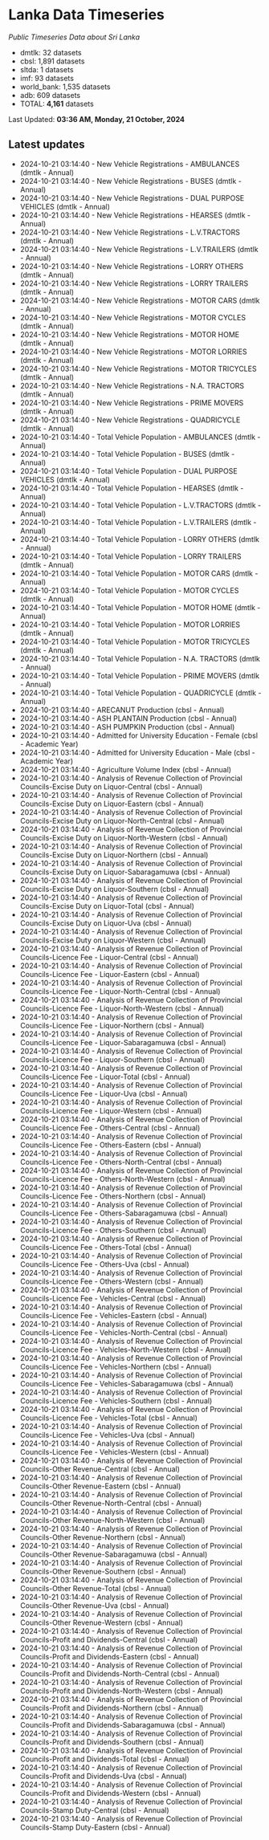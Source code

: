 # Lanka Data Timeseries
*Public Timeseries Data about Sri Lanka*

* dmtlk: 32 datasets
* cbsl: 1,891 datasets
* sltda: 1 datasets
* imf: 93 datasets
* world_bank: 1,535 datasets
* adb: 609 datasets
* TOTAL: **4,161** datasets

Last Updated: **03:36 AM, Monday, 21 October, 2024**

## Latest updates

* 2024-10-21 03:14:40 - New Vehicle Registrations - AMBULANCES (dmtlk - Annual)
* 2024-10-21 03:14:40 - New Vehicle Registrations - BUSES (dmtlk - Annual)
* 2024-10-21 03:14:40 - New Vehicle Registrations - DUAL PURPOSE VEHICLES (dmtlk - Annual)
* 2024-10-21 03:14:40 - New Vehicle Registrations - HEARSES (dmtlk - Annual)
* 2024-10-21 03:14:40 - New Vehicle Registrations - L.V.TRACTORS (dmtlk - Annual)
* 2024-10-21 03:14:40 - New Vehicle Registrations - L.V.TRAILERS (dmtlk - Annual)
* 2024-10-21 03:14:40 - New Vehicle Registrations - LORRY OTHERS (dmtlk - Annual)
* 2024-10-21 03:14:40 - New Vehicle Registrations - LORRY TRAILERS (dmtlk - Annual)
* 2024-10-21 03:14:40 - New Vehicle Registrations - MOTOR CARS (dmtlk - Annual)
* 2024-10-21 03:14:40 - New Vehicle Registrations - MOTOR CYCLES (dmtlk - Annual)
* 2024-10-21 03:14:40 - New Vehicle Registrations - MOTOR HOME (dmtlk - Annual)
* 2024-10-21 03:14:40 - New Vehicle Registrations - MOTOR LORRIES (dmtlk - Annual)
* 2024-10-21 03:14:40 - New Vehicle Registrations - MOTOR TRICYCLES (dmtlk - Annual)
* 2024-10-21 03:14:40 - New Vehicle Registrations - N.A. TRACTORS (dmtlk - Annual)
* 2024-10-21 03:14:40 - New Vehicle Registrations - PRIME MOVERS (dmtlk - Annual)
* 2024-10-21 03:14:40 - New Vehicle Registrations - QUADRICYCLE (dmtlk - Annual)
* 2024-10-21 03:14:40 - Total Vehicle Population - AMBULANCES (dmtlk - Annual)
* 2024-10-21 03:14:40 - Total Vehicle Population - BUSES (dmtlk - Annual)
* 2024-10-21 03:14:40 - Total Vehicle Population - DUAL PURPOSE VEHICLES (dmtlk - Annual)
* 2024-10-21 03:14:40 - Total Vehicle Population - HEARSES (dmtlk - Annual)
* 2024-10-21 03:14:40 - Total Vehicle Population - L.V.TRACTORS (dmtlk - Annual)
* 2024-10-21 03:14:40 - Total Vehicle Population - L.V.TRAILERS (dmtlk - Annual)
* 2024-10-21 03:14:40 - Total Vehicle Population - LORRY OTHERS (dmtlk - Annual)
* 2024-10-21 03:14:40 - Total Vehicle Population - LORRY TRAILERS (dmtlk - Annual)
* 2024-10-21 03:14:40 - Total Vehicle Population - MOTOR CARS (dmtlk - Annual)
* 2024-10-21 03:14:40 - Total Vehicle Population - MOTOR CYCLES (dmtlk - Annual)
* 2024-10-21 03:14:40 - Total Vehicle Population - MOTOR HOME (dmtlk - Annual)
* 2024-10-21 03:14:40 - Total Vehicle Population - MOTOR LORRIES (dmtlk - Annual)
* 2024-10-21 03:14:40 - Total Vehicle Population - MOTOR TRICYCLES (dmtlk - Annual)
* 2024-10-21 03:14:40 - Total Vehicle Population - N.A. TRACTORS (dmtlk - Annual)
* 2024-10-21 03:14:40 - Total Vehicle Population - PRIME MOVERS (dmtlk - Annual)
* 2024-10-21 03:14:40 - Total Vehicle Population - QUADRICYCLE (dmtlk - Annual)
* 2024-10-21 03:14:40 - ARECANUT Production (cbsl - Annual)
* 2024-10-21 03:14:40 - ASH PLANTAIN Production (cbsl - Annual)
* 2024-10-21 03:14:40 - ASH PUMPKIN Production (cbsl - Annual)
* 2024-10-21 03:14:40 - Admitted for University Education - Female (cbsl - Academic Year)
* 2024-10-21 03:14:40 - Admitted for University Education - Male (cbsl - Academic Year)
* 2024-10-21 03:14:40 - Agriculture Volume Index (cbsl - Annual)
* 2024-10-21 03:14:40 - Analysis of Revenue Collection of Provincial Councils-Excise Duty on Liquor-Central (cbsl - Annual)
* 2024-10-21 03:14:40 - Analysis of Revenue Collection of Provincial Councils-Excise Duty on Liquor-Eastern (cbsl - Annual)
* 2024-10-21 03:14:40 - Analysis of Revenue Collection of Provincial Councils-Excise Duty on Liquor-North-Central (cbsl - Annual)
* 2024-10-21 03:14:40 - Analysis of Revenue Collection of Provincial Councils-Excise Duty on Liquor-North-Western (cbsl - Annual)
* 2024-10-21 03:14:40 - Analysis of Revenue Collection of Provincial Councils-Excise Duty on Liquor-Northern (cbsl - Annual)
* 2024-10-21 03:14:40 - Analysis of Revenue Collection of Provincial Councils-Excise Duty on Liquor-Sabaragamuwa (cbsl - Annual)
* 2024-10-21 03:14:40 - Analysis of Revenue Collection of Provincial Councils-Excise Duty on Liquor-Southern (cbsl - Annual)
* 2024-10-21 03:14:40 - Analysis of Revenue Collection of Provincial Councils-Excise Duty on Liquor-Total (cbsl - Annual)
* 2024-10-21 03:14:40 - Analysis of Revenue Collection of Provincial Councils-Excise Duty on Liquor-Uva (cbsl - Annual)
* 2024-10-21 03:14:40 - Analysis of Revenue Collection of Provincial Councils-Excise Duty on Liquor-Western (cbsl - Annual)
* 2024-10-21 03:14:40 - Analysis of Revenue Collection of Provincial Councils-Licence Fee - Liquor-Central (cbsl - Annual)
* 2024-10-21 03:14:40 - Analysis of Revenue Collection of Provincial Councils-Licence Fee - Liquor-Eastern (cbsl - Annual)
* 2024-10-21 03:14:40 - Analysis of Revenue Collection of Provincial Councils-Licence Fee - Liquor-North-Central (cbsl - Annual)
* 2024-10-21 03:14:40 - Analysis of Revenue Collection of Provincial Councils-Licence Fee - Liquor-North-Western (cbsl - Annual)
* 2024-10-21 03:14:40 - Analysis of Revenue Collection of Provincial Councils-Licence Fee - Liquor-Northern (cbsl - Annual)
* 2024-10-21 03:14:40 - Analysis of Revenue Collection of Provincial Councils-Licence Fee - Liquor-Sabaragamuwa (cbsl - Annual)
* 2024-10-21 03:14:40 - Analysis of Revenue Collection of Provincial Councils-Licence Fee - Liquor-Southern (cbsl - Annual)
* 2024-10-21 03:14:40 - Analysis of Revenue Collection of Provincial Councils-Licence Fee - Liquor-Total (cbsl - Annual)
* 2024-10-21 03:14:40 - Analysis of Revenue Collection of Provincial Councils-Licence Fee - Liquor-Uva (cbsl - Annual)
* 2024-10-21 03:14:40 - Analysis of Revenue Collection of Provincial Councils-Licence Fee - Liquor-Western (cbsl - Annual)
* 2024-10-21 03:14:40 - Analysis of Revenue Collection of Provincial Councils-Licence Fee - Others-Central (cbsl - Annual)
* 2024-10-21 03:14:40 - Analysis of Revenue Collection of Provincial Councils-Licence Fee - Others-Eastern (cbsl - Annual)
* 2024-10-21 03:14:40 - Analysis of Revenue Collection of Provincial Councils-Licence Fee - Others-North-Central (cbsl - Annual)
* 2024-10-21 03:14:40 - Analysis of Revenue Collection of Provincial Councils-Licence Fee - Others-North-Western (cbsl - Annual)
* 2024-10-21 03:14:40 - Analysis of Revenue Collection of Provincial Councils-Licence Fee - Others-Northern (cbsl - Annual)
* 2024-10-21 03:14:40 - Analysis of Revenue Collection of Provincial Councils-Licence Fee - Others-Sabaragamuwa (cbsl - Annual)
* 2024-10-21 03:14:40 - Analysis of Revenue Collection of Provincial Councils-Licence Fee - Others-Southern (cbsl - Annual)
* 2024-10-21 03:14:40 - Analysis of Revenue Collection of Provincial Councils-Licence Fee - Others-Total (cbsl - Annual)
* 2024-10-21 03:14:40 - Analysis of Revenue Collection of Provincial Councils-Licence Fee - Others-Uva (cbsl - Annual)
* 2024-10-21 03:14:40 - Analysis of Revenue Collection of Provincial Councils-Licence Fee - Others-Western (cbsl - Annual)
* 2024-10-21 03:14:40 - Analysis of Revenue Collection of Provincial Councils-Licence Fee - Vehicles-Central (cbsl - Annual)
* 2024-10-21 03:14:40 - Analysis of Revenue Collection of Provincial Councils-Licence Fee - Vehicles-Eastern (cbsl - Annual)
* 2024-10-21 03:14:40 - Analysis of Revenue Collection of Provincial Councils-Licence Fee - Vehicles-North-Central (cbsl - Annual)
* 2024-10-21 03:14:40 - Analysis of Revenue Collection of Provincial Councils-Licence Fee - Vehicles-North-Western (cbsl - Annual)
* 2024-10-21 03:14:40 - Analysis of Revenue Collection of Provincial Councils-Licence Fee - Vehicles-Northern (cbsl - Annual)
* 2024-10-21 03:14:40 - Analysis of Revenue Collection of Provincial Councils-Licence Fee - Vehicles-Sabaragamuwa (cbsl - Annual)
* 2024-10-21 03:14:40 - Analysis of Revenue Collection of Provincial Councils-Licence Fee - Vehicles-Southern (cbsl - Annual)
* 2024-10-21 03:14:40 - Analysis of Revenue Collection of Provincial Councils-Licence Fee - Vehicles-Total (cbsl - Annual)
* 2024-10-21 03:14:40 - Analysis of Revenue Collection of Provincial Councils-Licence Fee - Vehicles-Uva (cbsl - Annual)
* 2024-10-21 03:14:40 - Analysis of Revenue Collection of Provincial Councils-Licence Fee - Vehicles-Western (cbsl - Annual)
* 2024-10-21 03:14:40 - Analysis of Revenue Collection of Provincial Councils-Other Revenue-Central (cbsl - Annual)
* 2024-10-21 03:14:40 - Analysis of Revenue Collection of Provincial Councils-Other Revenue-Eastern (cbsl - Annual)
* 2024-10-21 03:14:40 - Analysis of Revenue Collection of Provincial Councils-Other Revenue-North-Central (cbsl - Annual)
* 2024-10-21 03:14:40 - Analysis of Revenue Collection of Provincial Councils-Other Revenue-North-Western (cbsl - Annual)
* 2024-10-21 03:14:40 - Analysis of Revenue Collection of Provincial Councils-Other Revenue-Northern (cbsl - Annual)
* 2024-10-21 03:14:40 - Analysis of Revenue Collection of Provincial Councils-Other Revenue-Sabaragamuwa (cbsl - Annual)
* 2024-10-21 03:14:40 - Analysis of Revenue Collection of Provincial Councils-Other Revenue-Southern (cbsl - Annual)
* 2024-10-21 03:14:40 - Analysis of Revenue Collection of Provincial Councils-Other Revenue-Total (cbsl - Annual)
* 2024-10-21 03:14:40 - Analysis of Revenue Collection of Provincial Councils-Other Revenue-Uva (cbsl - Annual)
* 2024-10-21 03:14:40 - Analysis of Revenue Collection of Provincial Councils-Other Revenue-Western (cbsl - Annual)
* 2024-10-21 03:14:40 - Analysis of Revenue Collection of Provincial Councils-Profit and Dividends-Central (cbsl - Annual)
* 2024-10-21 03:14:40 - Analysis of Revenue Collection of Provincial Councils-Profit and Dividends-Eastern (cbsl - Annual)
* 2024-10-21 03:14:40 - Analysis of Revenue Collection of Provincial Councils-Profit and Dividends-North-Central (cbsl - Annual)
* 2024-10-21 03:14:40 - Analysis of Revenue Collection of Provincial Councils-Profit and Dividends-North-Western (cbsl - Annual)
* 2024-10-21 03:14:40 - Analysis of Revenue Collection of Provincial Councils-Profit and Dividends-Northern (cbsl - Annual)
* 2024-10-21 03:14:40 - Analysis of Revenue Collection of Provincial Councils-Profit and Dividends-Sabaragamuwa (cbsl - Annual)
* 2024-10-21 03:14:40 - Analysis of Revenue Collection of Provincial Councils-Profit and Dividends-Southern (cbsl - Annual)
* 2024-10-21 03:14:40 - Analysis of Revenue Collection of Provincial Councils-Profit and Dividends-Total (cbsl - Annual)
* 2024-10-21 03:14:40 - Analysis of Revenue Collection of Provincial Councils-Profit and Dividends-Uva (cbsl - Annual)
* 2024-10-21 03:14:40 - Analysis of Revenue Collection of Provincial Councils-Profit and Dividends-Western (cbsl - Annual)
* 2024-10-21 03:14:40 - Analysis of Revenue Collection of Provincial Councils-Stamp Duty-Central (cbsl - Annual)
* 2024-10-21 03:14:40 - Analysis of Revenue Collection of Provincial Councils-Stamp Duty-Eastern (cbsl - Annual)